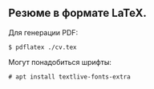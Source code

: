 ## Резюме в формате LaTeX.<br />
Для генерации PDF:
```
$ pdflatex ./cv.tex
```
Могут понадобиться шрифты:<br />
```
# apt install textlive-fonts-extra
``` 
